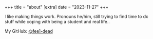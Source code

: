 +++
title = "about"
[extra]
date = "2023-11-27"
+++

I like making things work. Pronouns he/him, still trying to find time to do stuff while coping with being a student and real life..

My GitHub: [@fee1-dead](https://github.com/fee1-dead)

